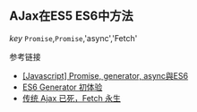 ## AJax在ES5 ES6中方法

*key*
`Promise`,`Promise`,'async','Fetch'

参考链接
* [[Javascript] Promise, generator, async與ES6](http://huli.logdown.com/posts/292655-javascript-promise-generator-async-es6?hmsr=toutiao.io&utm_medium=toutiao.io&utm_source=toutiao.io)
* [ES6 Generator 初体验](http://mp.weixin.qq.com/s?__biz=MzI5NTE0MzEwMg==&mid=2247483680&idx=1&sn=d4b6bd0b7bce1435030d44bb239409af&scene=23&srcid=0523kjGz2W8P5SEBx7FbfAPi#rd)
* [传统 Ajax 已死，Fetch 永生](https://segmentfault.com/a/1190000003810652)
